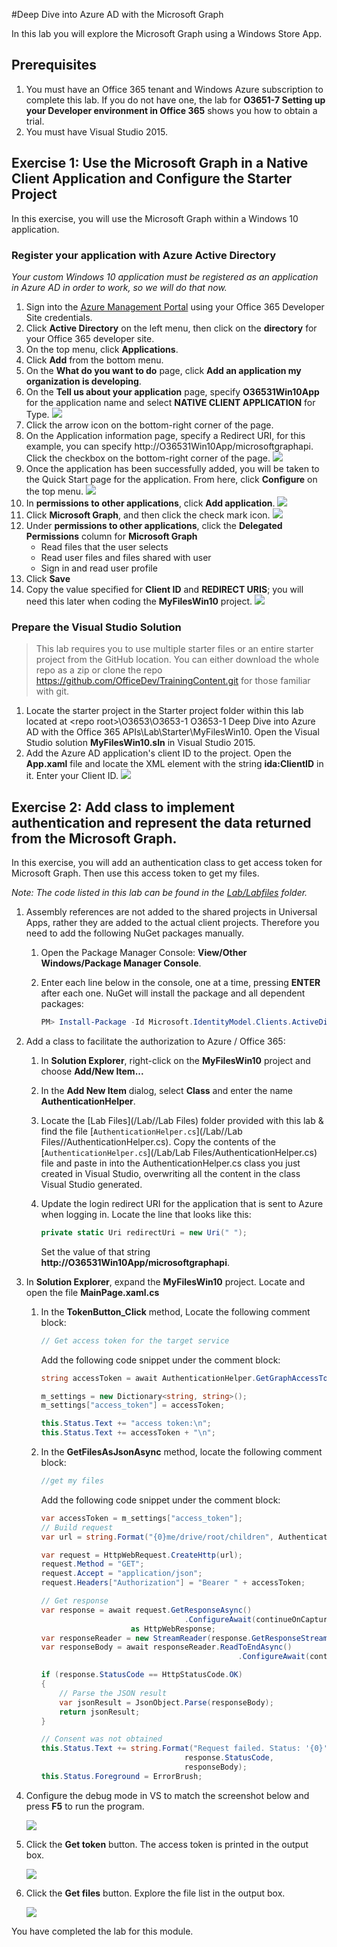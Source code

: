 #Deep Dive into Azure AD with the Microsoft Graph

In this lab you will explore the Microsoft Graph using a Windows Store App.

## Prerequisites
1. You must have an Office 365 tenant and Windows Azure subscription to complete this lab. If you do not have one, the lab for **O3651-7 Setting up your Developer environment in Office 365** shows you how to obtain a trial.
1. You must have Visual Studio 2015.

## Exercise 1: Use the Microsoft Graph in a Native Client Application and Configure the Starter Project
In this exercise, you will use the Microsoft Graph within a Windows 10 application. 

### Register your application with Azure Active Directory
*Your custom Windows 10 application must be registered as an application in Azure AD in order to work, so we will do that now.*

1. Sign into the [Azure Management Portal](https://manage.windowsazure.com/ "Azure Management Portal") using your Office 365 Developer Site credentials.
2. Click **Active Directory** on the left menu, then click on the **directory** for your Office 365 developer site.
3. On the top menu, click **Applications**.
4. Click **Add** from the bottom menu.
5. On the **What do you want to do** page, click **Add an application my organization is developing**.
6. On the **Tell us about your application** page, specify **O36531Win10App** for the application name and select **NATIVE CLIENT APPLICATION** for Type.
![](Images/1.png)
7. Click the arrow icon on the bottom-right corner of the page.
8. On the Application information page, specify a Redirect URI, for this example, you can specify http://O36531Win10App/microsoftgraphapi. Click the checkbox on the bottom-right corner of the page.
![](Images/2.png)
9. Once the application has been successfully added, you will be taken to the Quick Start page for the application. From here, click **Configure** on the top menu.
![](Images/3.png)
10. In **permissions to other applications**, click **Add application**.
![](Images/4.png)
11. Click **Microsoft Graph**, and then click the check mark icon. 
![](Images/5.png)
12. Under **permissions to other applications**, click the **Delegated Permissions** column for **Microsoft Graph**
    - Read files that the user selects
	- Read user files and files shared with user	
	- Sign in and read user profile
13. Click **Save**
14. Copy the value specified for **Client ID** and **REDIRECT URIS**; you will need this later when coding the **MyFilesWin10** project.
![](Images/6.png)

### Prepare the Visual Studio Solution

> This lab requires you to use multiple starter files or an entire starter project from the GitHub location. You can either download the whole repo as a zip or clone the repo https://github.com/OfficeDev/TrainingContent.git for those familiar with git.

1. Locate the starter project in the Starter project folder within this lab located at \<repo root>\O3653\O3653-1 O3653-1 Deep Dive into Azure AD with the Office 365 APIs\Lab\Starter\MyFilesWin10. Open the Visual Studio solution **MyFilesWin10.sln** in Visual Studio 2015.
1. Add the Azure AD application's client ID to the project. Open the **App.xaml** file and locate the XML element with the string **ida:ClientID** in it. Enter your Client ID.
![](Images/7.png)

## Exercise 2: Add class to implement authentication and represent the data returned from the Microsoft Graph.
In this exercise, you will add an authentication class to get access token for Microsoft Graph. Then use this access token to get my files.

*Note: The code listed in this lab can be found in the [Lab/Labfiles](/Lab//Labfiles) folder.*

1. Assembly references are not added to the shared projects in Universal Apps, rather they are added to the actual client projects. Therefore you need to add the following NuGet packages manually.
	1. Open the Package Manager Console: **View/Other Windows/Package Manager Console**.
	1. Enter each line below in the console, one at a time, pressing **ENTER** after each one. NuGet will install the package and all dependent packages:
	
		````powershell
		PM> Install-Package -Id Microsoft.IdentityModel.Clients.ActiveDirectory		
		````

1. Add a class to facilitate the authorization to Azure / Office 365:
	1. In **Solution Explorer**, right-click on the **MyFilesWin10** project and choose **Add/New Item...**
	1. In the **Add New Item** dialog, select **Class** and enter the name **AuthenticationHelper**.
	1. Locate the [Lab Files](/Lab//Lab Files) folder provided with this lab & find the file [`AuthenticationHelper.cs`](/Lab//Lab Files//AuthenticationHelper.cs). Copy the contents of the [`AuthenticationHelper.cs`](/Lab/Lab Files/AuthenticationHelper.cs) file and paste in into the AuthenticationHelper.cs class you just created in Visual Studio, overwriting all the content in the class Visual Studio generated.
    1. Update the login redirect URI for the application that is sent to Azure when logging in. Locate the line that looks like this:

		````c#
		private static Uri redirectUri = new Uri(" ");
		````
		
		Set the value of that string **http://O36531Win10App/microsoftgraphapi**.

1. In **Solution Explorer**, expand the **MyFilesWin10** project. Locate and open the file **MainPage.xaml.cs**
	1. In the **TokenButton_Click** method, Locate the following comment block:

		````c#    
	    // Get access token for the target service
		````
	
		Add the following code snippet under the comment block:

		````c#
		string accessToken = await AuthenticationHelper.GetGraphAccessTokenAsync();

        m_settings = new Dictionary<string, string>();
        m_settings["access_token"] = accessToken;

        this.Status.Text += "access token:\n";
        this.Status.Text += accessToken + "\n";       
		````

    1. In the **GetFilesAsJsonAsync** method, locate the following comment block:

		````c#
		//get my files
		````

		Add the following code snippet under the comment block:

		````c#
		var accessToken = m_settings["access_token"];
        // Build request
        var url = string.Format("{0}me/drive/root/children", AuthenticationHelper.ResourceBetaUrl);

        var request = HttpWebRequest.CreateHttp(url);
        request.Method = "GET";
        request.Accept = "application/json";
        request.Headers["Authorization"] = "Bearer " + accessToken;

        // Get response
        var response = await request.GetResponseAsync()
                                        .ConfigureAwait(continueOnCapturedContext: true)
                            as HttpWebResponse;
        var responseReader = new StreamReader(response.GetResponseStream());
        var responseBody = await responseReader.ReadToEndAsync()
                                                    .ConfigureAwait(continueOnCapturedContext: true);

        if (response.StatusCode == HttpStatusCode.OK)
        {
            // Parse the JSON result
            var jsonResult = JsonObject.Parse(responseBody);
            return jsonResult;
        }

        // Consent was not obtained
        this.Status.Text += string.Format("Request failed. Status: '{0}', Body: '{1}'\n",
                                        response.StatusCode,
                                        responseBody);
        this.Status.Foreground = ErrorBrush;
		````		
    
1. Configure the debug mode in VS to match the screenshot below and press **F5** to run the program.

   ![](Images/8.png)

1. Click the **Get token** button. The access token is printed in the output box.

   ![](Images/9.png)

1. Click the **Get files** button. Explore the file list in the output box.

   ![](Images/10.png)


You have completed the lab for this module.